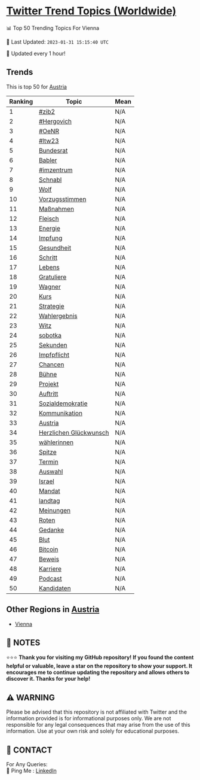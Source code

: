 [Twitter Trend Topics (Worldwide)](https://github.com/ErcinDedeoglu/Twitter-Trend-Topics)
==========


📊 Top 50 Trending Topics For Vienna

📆 Last Updated: `2023-01-31 15:15:40 UTC`

🔧 Updated every 1 hour!


## Trends

This is top 50 for [Austria](</Austria>)

| Ranking | Topic | Mean |
| ------- | ------------ | ------------ |
| 1 | [#zib2](http://twitter.com/search?q=%23zib2) | N/A |
| 2 | [#Hergovich](http://twitter.com/search?q=%23Hergovich) | N/A |
| 3 | [#OeNR](http://twitter.com/search?q=%23OeNR) | N/A |
| 4 | [#ltw23](http://twitter.com/search?q=%23ltw23) | N/A |
| 5 | [Bundesrat](http://twitter.com/search?q=Bundesrat) | N/A |
| 6 | [Babler](http://twitter.com/search?q=Babler) | N/A |
| 7 | [#imzentrum](http://twitter.com/search?q=%23imzentrum) | N/A |
| 8 | [Schnabl](http://twitter.com/search?q=Schnabl) | N/A |
| 9 | [Wolf](http://twitter.com/search?q=Wolf) | N/A |
| 10 | [Vorzugsstimmen](http://twitter.com/search?q=Vorzugsstimmen) | N/A |
| 11 | [Maßnahmen](http://twitter.com/search?q=Ma%c3%9fnahmen) | N/A |
| 12 | [Fleisch](http://twitter.com/search?q=Fleisch) | N/A |
| 13 | [Energie](http://twitter.com/search?q=Energie) | N/A |
| 14 | [Impfung](http://twitter.com/search?q=Impfung) | N/A |
| 15 | [Gesundheit](http://twitter.com/search?q=Gesundheit) | N/A |
| 16 | [Schritt](http://twitter.com/search?q=Schritt) | N/A |
| 17 | [Lebens](http://twitter.com/search?q=Lebens) | N/A |
| 18 | [Gratuliere](http://twitter.com/search?q=Gratuliere) | N/A |
| 19 | [Wagner](http://twitter.com/search?q=Wagner) | N/A |
| 20 | [Kurs](http://twitter.com/search?q=Kurs) | N/A |
| 21 | [Strategie](http://twitter.com/search?q=Strategie) | N/A |
| 22 | [Wahlergebnis](http://twitter.com/search?q=Wahlergebnis) | N/A |
| 23 | [Witz](http://twitter.com/search?q=Witz) | N/A |
| 24 | [sobotka](http://twitter.com/search?q=sobotka) | N/A |
| 25 | [Sekunden](http://twitter.com/search?q=Sekunden) | N/A |
| 26 | [Impfpflicht](http://twitter.com/search?q=Impfpflicht) | N/A |
| 27 | [Chancen](http://twitter.com/search?q=Chancen) | N/A |
| 28 | [Bühne](http://twitter.com/search?q=B%c3%bchne) | N/A |
| 29 | [Projekt](http://twitter.com/search?q=Projekt) | N/A |
| 30 | [Auftritt](http://twitter.com/search?q=Auftritt) | N/A |
| 31 | [Sozialdemokratie](http://twitter.com/search?q=Sozialdemokratie) | N/A |
| 32 | [Kommunikation](http://twitter.com/search?q=Kommunikation) | N/A |
| 33 | [Austria](http://twitter.com/search?q=Austria) | N/A |
| 34 | [Herzlichen Glückwunsch](http://twitter.com/search?q=Herzlichen+Gl%c3%bcckwunsch) | N/A |
| 35 | [wählerinnen](http://twitter.com/search?q=w%c3%a4hlerinnen) | N/A |
| 36 | [Spitze](http://twitter.com/search?q=Spitze) | N/A |
| 37 | [Termin](http://twitter.com/search?q=Termin) | N/A |
| 38 | [Auswahl](http://twitter.com/search?q=Auswahl) | N/A |
| 39 | [Israel](http://twitter.com/search?q=Israel) | N/A |
| 40 | [Mandat](http://twitter.com/search?q=Mandat) | N/A |
| 41 | [landtag](http://twitter.com/search?q=landtag) | N/A |
| 42 | [Meinungen](http://twitter.com/search?q=Meinungen) | N/A |
| 43 | [Roten](http://twitter.com/search?q=Roten) | N/A |
| 44 | [Gedanke](http://twitter.com/search?q=Gedanke) | N/A |
| 45 | [Blut](http://twitter.com/search?q=Blut) | N/A |
| 46 | [Bitcoin](http://twitter.com/search?q=Bitcoin) | N/A |
| 47 | [Beweis](http://twitter.com/search?q=Beweis) | N/A |
| 48 | [Karriere](http://twitter.com/search?q=Karriere) | N/A |
| 49 | [Podcast](http://twitter.com/search?q=Podcast) | N/A |
| 50 | [Kandidaten](http://twitter.com/search?q=Kandidaten) | N/A |



## Other Regions in [Austria](</Austria>)

* [Vienna](</Austria/Vienna.md>)



## 📝 NOTES

⭐⭐⭐ **Thank you for visiting my GitHub repository! If you found the content helpful or valuable, leave a star on the repository to show your support. It encourages me to continue updating the repository and allows others to discover it. Thanks for your help!**


## ⚠️ WARNING

Please be advised that this repository is not affiliated with Twitter and the information provided is for informational purposes only. We are not responsible for any legal consequences that may arise from the use of this information. Use at your own risk and solely for educational purposes.


## 📨 CONTACT

 For Any Queries:  
            🏓 Ping Me : [LinkedIn](https://www.linkedin.com/in/ercindedeoglu/)
